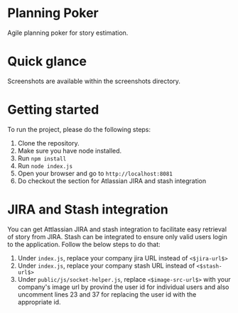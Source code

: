 # Planning Poker
Agile planning poker for story estimation. 

# Quick glance
Screenshots are available within the screenshots directory.

# Getting started
To run the project, please do the following steps:
1. Clone the repository.
2. Make sure you have node installed.
3. Run `npm install`
4. Run `node index.js`
5. Open your browser and go to `http://localhost:8081`
6. Do checkout the section for Atlassian JIRA and stash integration


# JIRA and Stash integration
You can get Attlassian JIRA and stash integration to facilitate easy retrieval of story from JIRA. Stash can be integrated to ensure only valid users login to the application.
Follow the below steps to do that:
1. Under `index.js`, replace your company jira URL instead of `<$jira-url$>`
2. Under `index.js`, replace your company stash URL instead of `<$stash-url$>`
3. Under `public/js/socket-helper.js`, replace `<$image-src-url$>` with your company's image url by provind the user id for individual users and also uncomment lines 23 and 37 for replacing the user id with the appropriate id.

